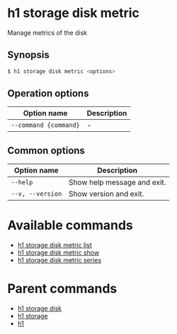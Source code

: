 
# h1 storage disk metric

Manage metrics of the disk

## Synopsis

```bash
$ h1 storage disk metric <options>
```

## Operation options

| Option name               | Description |
| ------------------------- | ----------- |
| ```--command {command}``` | -           |

## Common options

| Option name          | Description                 |
| -------------------- | --------------------------- |
| ```--help```         | Show help message and exit. |
| ```--v, --version``` | Show version and exit.      |

# Available commands

* [h1 storage disk metric list](./list/README.md)
* [h1 storage disk metric show](./show/README.md)
* [h1 storage disk metric series](./series/README.md)

# Parent commands

* [h1 storage disk](./../README.md)
* [h1 storage](./../../README.md)
* [h1](./../../../README.md)
